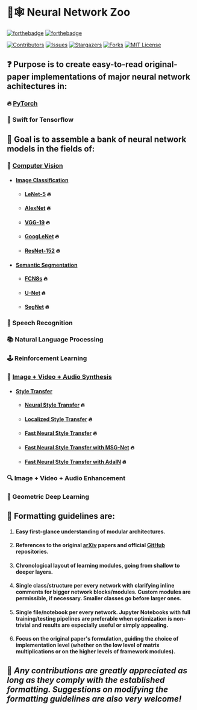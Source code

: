 # :brain::spider_web: **Neural Network Zoo**

[![forthebadge](https://forthebadge.com/images/badges/open-source.svg)](http://forthebadge.com)
[![forthebadge](https://forthebadge.com/images/badges/built-with-love.svg)](http://forthebadge.com)

[![Contributors][contributors-shield]][contributors-url]
[![Issues][issues-shield]][issues-url]
[![Stargazers][stars-shield]][stars-url]
[![Forks][forks-shield]][forks-url]
[![MIT License][license-shield]][license-url]

## :question: Purpose is to create easy-to-read original-paper implementations of major neural network achitectures in:

### :fire: [PyTorch](https://github.com/geotrush/Neural-Network-Zoo/tree/main/PyTorch)

### :ocean: Swift for Tensorflow

## :dart: Goal is to assemble a bank of neural network models in the fields of:

### :eyes: [Computer Vision](https://github.com/geotrush/Neural-Network-Zoo/blob/main/PyTorch/Computer-Vision)

- #### [Image Classification](https://github.com/geotrush/Neural-Network-Model-Zoo/blob/main/PyTorch/Computer-Vision/Image-Classification)

  - #### [LeNet-5](https://github.com/geotrush/Neural-Network-Zoo/blob/main/PyTorch/Computer-Vision/Image-Classification/LeNet-5.py) :fire:
  - #### [AlexNet](https://github.com/geotrush/Neural-Network-Model-Zoo/blob/main/PyTorch/Computer-Vision/Image-Classification/AlexNet.py) :fire:
  - #### [VGG-19](https://github.com/geotrush/Neural-Network-Model-Zoo/blob/main/PyTorch/Computer-Vision/Image-Classification/VGG-19.py) :fire:
  - #### [GoogLeNet](https://github.com/geotrush/Neural-Network-Zoo/blob/main/PyTorch/Computer-Vision/Image-Classification/GoogLeNet.py) :fire:
  - #### [ResNet-152](https://github.com/geotrush/Neural-Network-Zoo/blob/main/PyTorch/Computer-Vision/Image-Classification/ResNet-152.py) :fire:

- #### [Semantic Segmentation](https://github.com/geotrush/Neural-Network-Model-Zoo/tree/main/PyTorch/Computer-Vision/Semantic-Segmentation)

  - #### [FCN8s](https://github.com/geotrush/Neural-Network-Zoo/blob/main/PyTorch/Computer-Vision/Semantic-Segmentation/FCN8s.py) :fire:
  - #### [U-Net](https://github.com/geotrush/Neural-Network-Model-Zoo/blob/main/PyTorch/Computer-Vision/Semantic-Segmentation/U-Net.py) :fire:
  - #### [SegNet](https://github.com/geotrush/Neural-Network-Model-Zoo/blob/main/PyTorch/Computer-Vision/Semantic-Segmentation/SegNet.py) :fire:

### :speech_balloon: Speech Recognition

### :books: Natural Language Processing

### :joystick: Reinforcement Learning

### :art: [Image + Video + Audio Synthesis](https://github.com/geotrush/Neural-Network-Zoo/blob/main/PyTorch/Image%2BVideo%2BAudio-Synthesis)

- #### [Style Transfer](https://github.com/geotrush/Neural-Network-Zoo/blob/main/PyTorch/Image%2BVideo%2BAudio-Synthesis/Style-Transfer)

  - #### [Neural Style Transfer](https://github.com/geotrush/Neural-Network-Zoo/blob/main/PyTorch/Image%2BVideo%2BAudio-Synthesis/Style-Transfer/Neural%20Style%20Transfer.ipynb) :fire:
  - #### [Localized Style Transfer](https://github.com/geotrush/Neural-Network-Zoo/blob/main/PyTorch/Image%2BVideo%2BAudio-Synthesis/Style-Transfer/Localized%20Style%20Transfer.ipynb) :fire:
  - #### [Fast Neural Style Transfer](https://github.com/geotrush/Neural-Network-Zoo/blob/main/PyTorch/Image%2BVideo%2BAudio-Synthesis/Style-Transfer/Fast%20Neural%20Style%20Transfer.ipynb) :fire:
  - #### [Fast Neural Style Transfer with MSG-Net](https://github.com/geotrush/Neural-Network-Zoo/blob/main/PyTorch/Image%2BVideo%2BAudio-Synthesis/Style-Transfer/Fast%20Neural%20Style%20Transfer%20with%20MSG-Net.ipynb) :fire:
  - #### [Fast Neural Style Transfer with AdaIN](https://github.com/geotrush/Neural-Network-Zoo/blob/main/PyTorch/Image%2BVideo%2BAudio-Synthesis/Style-Transfer/Fast%20Neural%20Style%20Transfer%20with%20AdaIN.ipynb) :fire:

### :mag: Image + Video + Audio Enhancement

### :dna: Geometric Deep Learning

## :triangular_ruler: Formatting guidelines are:

1. #### Easy first-glance understanding of modular architectures.
2. #### References to the original [arXiv](https://arxiv.org/) papers and official [GitHub](https://github.com/) repositories.
3. #### Chronological layout of learning modules, going from shallow to deeper layers.
4. #### Single class/structure per every network with clarifying inline comments for bigger network blocks/modules. Custom modules are permissible, if necessary. Smaller classes go before larger ones.
5. #### Single file/notebook per every network. Jupyter Notebooks with full training/testing pipelines are preferable when optimization is non-trivial and results are especially useful or simply appealing.
6. #### Focus on the original paper's formulation, guiding the choice of implementation level (whether on the low level of matrix multiplications or on the higher levels of framework modules).

## :hugs: *Any contributions are greatly appreciated as long as they comply with the established formatting. Suggestions on modifying the formatting guidelines are also very welcome!*


<!-- MARKDOWN LINKS -->
[contributors-shield]: https://img.shields.io/github/contributors/geotrush/Neural-Network-Zoo.svg?style=for-the-badge
[contributors-url]: https://github.com/geotrush/Neural-Network-Zoo/graphs/contributors
[forks-shield]: https://img.shields.io/github/forks/geotrush/Neural-Network-Zoo.svg?style=for-the-badge
[forks-url]: https://github.com/geotrush/Neural-Network-Zoo/network/members
[stars-shield]: https://img.shields.io/github/stars/geotrush/Neural-Network-Zoo.svg?style=for-the-badge
[stars-url]: https://github.com/geotrush/Neural-Network-Zoo/stargazers
[issues-shield]: https://img.shields.io/github/issues/geotrush/Neural-Network-Zoo.svg?style=for-the-badge
[issues-url]: https://github.com/geotrush/Neural-Network-Zoo/issues
[license-shield]: https://img.shields.io/github/license/geotrush/Neural-Network-Zoo.svg?style=for-the-badge
[license-url]: https://github.com/geotrush/Neural-Network-Zoo/blob/master/LICENSE.md
